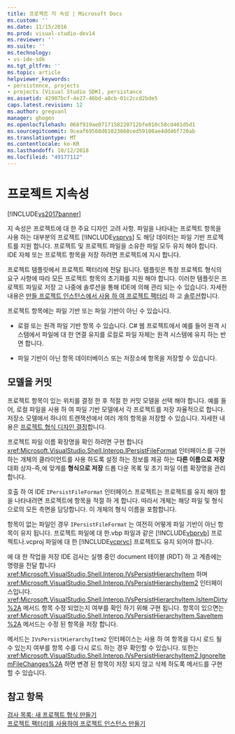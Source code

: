 ```yaml
---
title: 프로젝트 지 속성 | Microsoft Docs
ms.custom: ''
ms.date: 11/15/2016
ms.prod: visual-studio-dev14
ms.reviewer: ''
ms.suite: ''
ms.technology:
- vs-ide-sdk
ms.tgt_pltfrm: ''
ms.topic: article
helpviewer_keywords:
- persistence, projects
- projects [Visual Studio SDK], persistance
ms.assetid: 42907bcf-4e27-46bd-a8cb-01c2ccd2bde5
caps.latest.revision: 12
ms.author: gregvanl
manager: ghogen
ms.openlocfilehash: 068f919ae0717158220712bfe010c58cd401d5d1
ms.sourcegitcommit: 9ceaf69568d61023868ced59108ae4dd46f720ab
ms.translationtype: MT
ms.contentlocale: ko-KR
ms.lasthandoff: 10/12/2018
ms.locfileid: "49177112"
---
```

# <a name="project-persistence"></a>프로젝트 지속성
[!INCLUDE[vs2017banner](../../includes/vs2017banner.md)]

지 속성은 프로젝트에 대 한 주요 디자인 고려 사항. 파일을 나타내는 프로젝트 항목을 사용 하는 대부분의 프로젝트 [!INCLUDE[vsprvs](../../includes/vsprvs-md.md)] 도 해당 데이터는 파일 기반 프로젝트를 지원 합니다. 프로젝트 및 프로젝트 파일을 소유한 파일 모두 유지 해야 합니다. IDE 자체 또는 프로젝트 항목을 저장 하려면 프로젝트에 지시 합니다.  
  
 프로젝트 템플릿에서 프로젝트 팩터리에 전달 됩니다. 템플릿은 특정 프로젝트 형식의 요구 사항에 따라 모든 프로젝트 항목의 초기화를 지원 해야 합니다. 이러한 템플릿은 프로젝트 파일로 저장 고 나중에 솔루션을 통해 IDE에 의해 관리 되는 수 있습니다. 자세한 내용은 [만들 프로젝트 인스턴스에서 사용 하 여 프로젝트 팩터리](../../extensibility/internals/creating-project-instances-by-using-project-factories.md) 하 고 [솔루션](../../extensibility/internals/solutions.md)합니다.  
  
 프로젝트 항목에는 파일 기반 또는 파일 기반이 아닌 수 있습니다.  
  
-   로컬 또는 원격 파일 기반 항목 수 있습니다. C# 웹 프로젝트에서 예를 들어 원격 시스템에서 파일에 대 한 연결 유지를 로컬로 파일 자체는 원격 시스템에 유지 하는 반면 합니다.  
  
-   파일 기반이 아닌 항목 데이터베이스 또는 저장소에 항목을 저장할 수 있습니다.  
  
## <a name="commit-models"></a>모델을 커밋  
 프로젝트 항목이 있는 위치를 결정 한 후 적절 한 커밋 모델을 선택 해야 합니다. 예를 들어, 로컬 파일을 사용 하 여 파일 기반 모델에서 각 프로젝트를 저장 자율적으로 합니다. 저장소 모델에서 하나의 트랜잭션에서 여러 개의 항목을 저장할 수 있습니다. 자세한 내용은 [프로젝트 형식 디자인 결정](../../extensibility/internals/project-type-design-decisions.md)합니다.  
  
 프로젝트 파일 이름 확장명을 확인 하려면 구현 합니다 <xref:Microsoft.VisualStudio.Shell.Interop.IPersistFileFormat> 인터페이스를 구현 하는 개체의 클라이언트를 사용 하도록 설정 하는 정보를 제공 하는 **다른 이름으로 저장** 대화 상자-즉,에 맞게를 **형식으로 저장**  드롭 다운 목록 및 초기 파일 이름 확장명을 관리 합니다.  
  
 호출 하 여 IDE `IPersistFileFormat` 인터페이스 프로젝트는 프로젝트를 유지 해야 함을 나타내려면 프로젝트에 항목을 적절 하 게 합니다. 따라서 개체는 해당 파일 및 형식으로의 모든 측면을 담당합니다. 이 개체의 형식 이름을 포함합니다.  
  
 항목이 없는 파일인 경우 `IPersistFileFormat` 는 여전히 어떻게 파일 기반이 아닌 항목이 유지 됩니다. 프로젝트 파일에 대 한.vbp 파일과 같은 [!INCLUDE[vbprvb](../../includes/vbprvb-md.md)] 프로젝트나.vcproj 파일에 대 한 [!INCLUDE[vcprvc](../../includes/vcprvc-md.md)] 프로젝트도 유지 되어야 합니다.  
  
 에 대 한 작업을 저장 IDE 검사는 실행 중인 document 테이블 (RDT) 하 고 계층에는 명령을 전달 합니다 <xref:Microsoft.VisualStudio.Shell.Interop.IVsPersistHierarchyItem> 하며 <xref:Microsoft.VisualStudio.Shell.Interop.IVsPersistHierarchyItem2> 인터페이스입니다. <xref:Microsoft.VisualStudio.Shell.Interop.IVsPersistHierarchyItem.IsItemDirty%2A> 메서드 항목 수정 되었는지 여부를 확인 하기 위해 구현 됩니다. 항목이 있으면는 <xref:Microsoft.VisualStudio.Shell.Interop.IVsPersistHierarchyItem.SaveItem%2A> 메서드는 수정 된 항목을 저장 합니다.  
  
 메서드는 `IVsPersistHierarchyItem2` 인터페이스는 사용 하 여 항목을 다시 로드 될 수 있는지 여부를 항목 수를 다시 로드 하는 경우 확인할 수 있습니다. 또한는 <xref:Microsoft.VisualStudio.Shell.Interop.IVsPersistHierarchyItem2.IgnoreItemFileChanges%2A> 하면 변경 된 항목이 저장 되지 않고 삭제 하도록 메서드를 구현할 수 있습니다.  
  
## <a name="see-also"></a>참고 항목  
 [검사 목록: 새 프로젝트 형식 만들기](../../extensibility/internals/checklist-creating-new-project-types.md)   
 [프로젝트 팩터리를 사용하여 프로젝트 인스턴스 만들기](../../extensibility/internals/creating-project-instances-by-using-project-factories.md)

